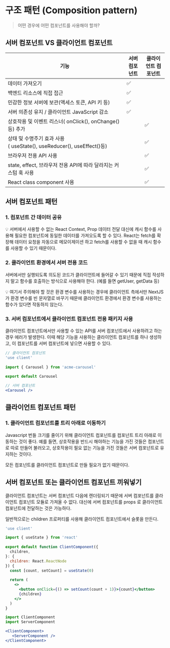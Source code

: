 # 구조 패턴 (Composition pattern)
> 어떤 경우에 어떤 컴포넌트를 사용해야 할까?

## 서버 컴포넌트 VS 클라이언트 컴포넌트

| 기능 | 서버 컴포넌트 | 클라이언트 컴포넌트 |
| --- | --- | --- |
| 데이터 가져오기 | ✅ |  |
| 백엔드 리소스에 직접 접근 | ✅ |  |
| 민감한 정보 서버에 보관(액세스 토큰, API 키 등) | ✅ |  |
| 서버 의존성 유지 / 클라이언트 JavaScript 감소 | ✅ |  |
| 상호작용 및 이벤트 리스너( onClick(), onChange()등) 추가 |  | ✅ |
| 상태 및 수명주기 효과 사용( useState(), useReducer(), useEffect()등) |  | ✅ |
| 브라우저 전용 API 사용 |  | ✅ |
| state, effect, 브라우저 전용 API에 따라 달라지는 커스텀 훅 사용 |  | ✅ |
| React class component 사용 |  | ✅ |

## 서버 컴포넌트 패턴

### 1. 컴포넌트 간 데이터 공유

💡 서버에서 사용할 수 없는 React Context, Prop 데이터 전달 대신에 캐시 함수를 사용해 필요한 컴포넌트에 동일한 데이터를 가져오도록 할 수 있다. React는 fetch를 확장해 데이터 요청을 자동으로 메모이제이션 하고 fetch를 사용할 수 없을 때 캐시 함수를 사용할 수 있기 때문이다.

### 2. 클라이언트 환경에서 서버 전용 코드

서버에서만 실행되도록 의도된 코드가 클라이언트에 들어갈 수 있기 때문에 직접 작성하지 말고 함수를 호출하는 방식으로 사용해야 한다. (예를 들면 getUser, getData 등)

💡 여기서 주의해야 할 것은 환경 변수를 사용하는 경우에 클라이언트 측에서만 NextJS가 환경 변수를 빈 문자열로 바꾸기 때문에 클라이언트 환경에서 환경 변수를 사용하는 함수가 있다면 작동하지 않는다.

### 3. 서버 컴포넌트에서 클라이언트 컴포넌트 전용 패키지 사용

클라이언트 컴포넌트에서만 사용할 수 있는 API를 서버 컴포넌트에서 사용하려고 하는 경우 에러가 발생한다. 이때 해당 기능을 사용하는 클라이언트 컴포넌트를 하나 생성하고, 이 컴포넌트를 서버 컴포넌트에 넣으면 사용할 수 있다.

```jsx
// 클라이언트 컴포넌트
'use client'
 
import { Carousel } from 'acme-carousel'
 
export default Carousel

// 서버 컴포넌트
<Carousel />
```

## 클라이언트 컴포넌트 패턴

### 1. 클라이언트 컴포넌트를 트리 아래로 이동하기

Javascript 번들 크기를 줄이기 위해 클라이언트 컴포넌트를 컴포넌트 트리 아래로 이동하는 것이 좋다.
예를 들면, 상호작용을 반드시 해야하는 기능을 가진 것들은 컴포넌트로 따로 만들어 불러오고, 상호작용이 필요 없는 기능을 가진 것들은 서버 컴포넌트로 유지하는 것이다. 

모든 컴포넌트를 클라이언트 컴포넌트로 만들 필요가 없기 때문이다.

## 서버 컴포넌트 또는 클라이언트 컴포넌트 끼워넣기

클라이언트 컴포넌트는 서버 컴포넌트 다음에 렌더링되기 때문에 서버 컴포넌트를 클라이언트 컴포넌트 모듈로 가져올 수 없다. 대신에 서버 컴포넌트를 props 로 클라이언트 컴포넌트에 전달하는 것은 가능하다.

일반적으로는 children 프로퍼티를 사용해 클라이언트 컴포넌트에서 슬롯을 만든다.

```jsx
'use client'

import { useState } from 'react'
 
export default function ClientComponent({
  children,
}: {
  children: React.ReactNode
}) {
  const [count, setCount] = useState(0)
 
  return (
    <>
      <button onClick={() => setCount(count + 1)}>{count}</button>
      {children}
    </>
  )
}

```

```jsx
import ClientComponent 
import ServerComponent 

<ClientComponent>
   <ServerComponent />
</ClientComponent>
```